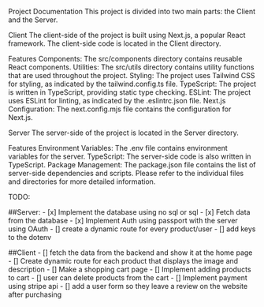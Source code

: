 Project Documentation
This project is divided into two main parts: the Client and the Server.

Client
The client-side of the project is built using Next.js, a popular React framework. The client-side code is located in the Client directory.

Features
Components: The src/components directory contains reusable React components.
Utilities: The src/utils directory contains utility functions that are used throughout the project.
Styling: The project uses Tailwind CSS for styling, as indicated by the tailwind.config.ts file.
TypeScript: The project is written in TypeScript, providing static type checking.
ESLint: The project uses ESLint for linting, as indicated by the .eslintrc.json file.
Next.js Configuration: The next.config.mjs file contains the configuration for Next.js.

Server
The server-side of the project is located in the Server directory.

Features
Environment Variables: The .env file contains environment variables for the server.
TypeScript: The server-side code is also written in TypeScript.
Package Management: The package.json file contains the list of server-side dependencies and scripts.
Please refer to the individual files and directories for more detailed information.

TODO:

##Server:
    - [x] Implement the database using no sql or sql
    - [x] Fetch data from the database
    - [x] Implement Auth using passport with the server using OAuth
    - [] create a dynamic route for every product/user
    - [] add keys to the dotenv

##Client
    - [] fetch the data from the backend and show it at the home page
    - [] Create dynamic route for each product that displays the image and description
    - [] Make a shopping cart page
    - [] Implement adding products to cart
    - [] user can delete products from the cart
    - [] Implement payment using stripe api
    - [] add a user form so they leave a review on the website after purchasing
